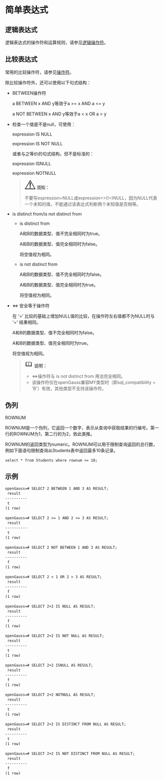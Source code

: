 # 简单表达式<a name="ZH-CN_TOPIC_0289900627"></a>

## 逻辑表达式<a name="zh-cn_topic_0283137643_zh-cn_topic_0237122001_zh-cn_topic_0059778068_s3998c0a95e73437db8ea894c6eecb3f2"></a>

逻辑表达式的操作符和运算规则，请参见[逻辑操作符](逻辑操作符.md)。

## 比较表达式<a name="zh-cn_topic_0283137643_zh-cn_topic_0237122001_zh-cn_topic_0059778068_s1b8089e350ba466f9baafc8c95e678ce"></a>

常用的比较操作符，请参见[操作符](操作符.md)。

除比较操作符外，还可以使用以下句式结构：

-   BETWEEN操作符

    a  BETWEEN  x  AND  y等效于a \>= x AND a <= y

    a  NOT BETWEEN  x  AND y等效于a < x OR a \> y

-   检查一个值是不是null，可使用：

    expression IS NULL

    expression IS NOT NULL

    或者与之等价的句式结构，但不是标准的：

    expression  ISNULL

    expression  NOTNULL

    >![](public_sys-resources/icon-notice.png) **须知：** 
    >
    >不要写expression=NULL或expression<\>\(!=\)NULL，因为NULL代表一个未知的值，不能通过该表达式判断两个未知值是否相等。


-   is distinct from/is not distinct from
    -   is distinct from

        A和B的数据类型、值不完全相同时为true。

        A和B的数据类型、值完全相同时为false。

        将空值视为相同。

    -   is not distinct from

        A和B的数据类型、值不完全相同时为false。

        A和B的数据类型、值完全相同时为true。

        将空值视为相同。

-   <=\> 安全等于操作符

    在 '=' 比较的基础上增加NULL值的比较，在操作符左右值都不为NULL时与 '=' 结果相同。

    A和B的数据类型、值不完全相同时为false。

    A和B的数据类型、值完全相同时为true。

    将空值视为相同。

    >![](public_sys-resources/icon-note.png) **说明：** 
    >
    >-   <=\>操作符与 is not distinct from 用法完全相同。
    >-   该操作符仅在openGauss兼容MY类型时（即sql\_compatibility = 'B'）有效，其他类型不支持该操作符。


## 伪列<a name="zh-cn_topic_0283137643_section104921036122717"></a>

ROWNUM

ROWNUM是一个伪列，它返回一个数字，表示从查询中获取结果的行编号。第一行的ROWNUM为1，第二行的为2，依此类推。

ROWNUM的返回类型为numeric。ROWNUM可以用于限制查询返回的总行数，例如下面语句限制查询从Students表中返回最多10条记录。

```
select * from Students where rownum <= 10;
```

## 示例<a name="zh-cn_topic_0283137643_zh-cn_topic_0237122001_zh-cn_topic_0059778068_sa45abd926c8248c3b0b03e0173b11821"></a>

```
openGauss=# SELECT 2 BETWEEN 1 AND 3 AS RESULT;
 result 
----------
 t
(1 row)

openGauss=# SELECT 2 >= 1 AND 2 <= 3 AS RESULT;
 result 
----------
 t
(1 row)

openGauss=# SELECT 2 NOT BETWEEN 1 AND 3 AS RESULT;
 result 
----------
 f
(1 row)

openGauss=# SELECT 2 < 1 OR 2 > 3 AS RESULT;
 result 
----------
 f
(1 row)

openGauss=# SELECT 2+2 IS NULL AS RESULT;
 result 
----------
 f
(1 row)

openGauss=# SELECT 2+2 IS NOT NULL AS RESULT;
 result 
----------
 t
(1 row)

openGauss=# SELECT 2+2 ISNULL AS RESULT;
 result 
----------
 f
(1 row)

openGauss=# SELECT 2+2 NOTNULL AS RESULT;
 result 
----------
 t
(1 row)

openGauss=# SELECT 2+2 IS DISTINCT FROM NULL AS RESULT;
 result 
----------
 t
(1 row)

openGauss=# SELECT 2+2 IS NOT DISTINCT FROM NULL AS RESULT;
 result  
----------
 f
(1 row)
```

